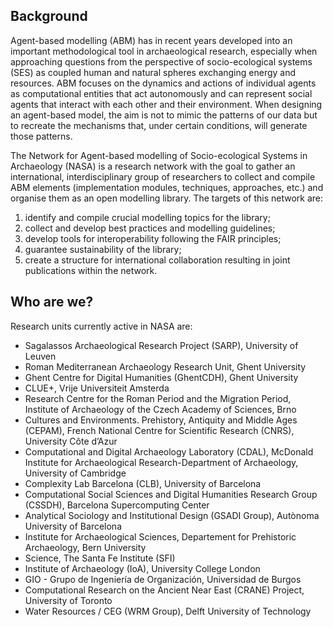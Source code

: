 ## Background

Agent-based modelling (ABM) has in recent years developed into an important methodological tool in archaeological research, especially when approaching questions from the perspective of socio-ecological systems (SES) as coupled human and natural spheres exchanging energy and resources. ABM focuses on the dynamics and actions of individual agents as computational entities that act autonomously and can represent social agents that interact with each other and their environment. When designing an agent-based model, the aim is not to mimic the patterns of our data but to recreate the mechanisms that, under certain conditions, will generate those patterns.

The Network for Agent-based modelling of Socio-ecological Systems in Archaeology (NASA) is a research network with the goal to gather an international, interdisciplinary group of researchers to collect and compile ABM elements (implementation modules, techniques, approaches, etc.) and organise them as an open modelling library. The targets of this network are:


1) identify and compile crucial modelling topics for the library;
2) collect and develop best practices and modelling guidelines;
3) develop tools for interoperability following the FAIR principles;
4) guarantee sustainability of the library;
5) create a structure for international collaboration resulting in joint publications within the network.


## Who are we?

Research units currently active in NASA are:

* Sagalassos Archaeological Research Project (SARP), University of Leuven
* Roman Mediterranean Archaeology Research Unit, Ghent University
* Ghent Centre for Digital Humanities (GhentCDH), Ghent University
* CLUE+, Vrije Universiteit Amsterda
* Research Centre for the Roman Period and the Migration Period, Institute of Archaeology of the Czech Academy of Sciences, Brno
* Cultures and Environments. Prehistory, Antiquity and Middle Ages (CEPAM), French National Centre for Scientific Research (CNRS), University Côte d’Azur
* Computational and Digital Archaeology Laboratory (CDAL), McDonald Institute for Archaeological Research-Department of Archaeology, University of Cambridge
* Complexity Lab Barcelona (CLB), University of Barcelona
* Computational Social Sciences and Digital Humanities Research Group (CSSDH), Barcelona Supercomputing Center
* Analytical Sociology and Institutional Design (GSADI Group), Autònoma University of Barcelona
* Institute for Archaeological Sciences, Departement for Prehistoric Archaeology, Bern University
* Science, The Santa Fe Institute (SFI)
* Institute of Archaeology (IoA), University College London
* GIO - Grupo de Ingeniería de Organización, Universidad de Burgos
* Computational Research on the Ancient Near East (CRANE) Project, University of Toronto
* Water Resources / CEG (WRM Group), Delft University of Technology 
